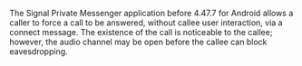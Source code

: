 The Signal Private Messenger application before 4.47.7 for Android allows a caller to force a call to be answered, without callee user interaction, via a connect message. The existence of the call is noticeable to the callee; however, the audio channel may be open before the callee can block eavesdropping.